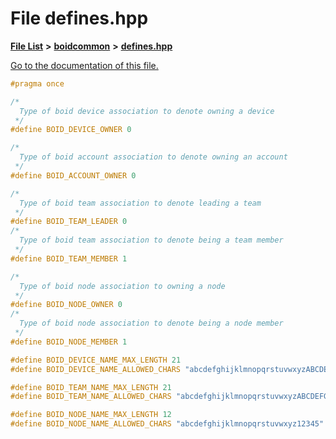 
# File defines.hpp

[**File List**](files.md) **>** [**boidcommon**](dir_1379e245553e8cc39a16063d19589c5a.md) **>** [**defines.hpp**](defines_8hpp.md)

[Go to the documentation of this file.](defines_8hpp.md) 


````cpp
#pragma once

/*
  Type of boid device association to denote owning a device
 */
#define BOID_DEVICE_OWNER 0

/*
  Type of boid account association to denote owning an account
 */
#define BOID_ACCOUNT_OWNER 0

/*
  Type of boid team association to denote leading a team
 */
#define BOID_TEAM_LEADER 0
/*
  Type of boid team association to denote being a team member
 */
#define BOID_TEAM_MEMBER 1

/*
  Type of boid node association to owning a node
 */
#define BOID_NODE_OWNER 0
/*
  Type of boid node association to denote being a node member
 */
#define BOID_NODE_MEMBER 1

#define BOID_DEVICE_NAME_MAX_LENGTH 21
#define BOID_DEVICE_NAME_ALLOWED_CHARS "abcdefghijklmnopqrstuvwxyzABCDEFGHIJKLMNOPQRSTUVWXYZ0123456789 _-"

#define BOID_TEAM_NAME_MAX_LENGTH 21
#define BOID_TEAM_NAME_ALLOWED_CHARS "abcdefghijklmnopqrstuvwxyzABCDEFGHIJKLMNOPQRSTUVWXYZ0123456789 _-"

#define BOID_NODE_NAME_MAX_LENGTH 12
#define BOID_NODE_NAME_ALLOWED_CHARS "abcdefghijklmnopqrstuvwxyz12345"
````

